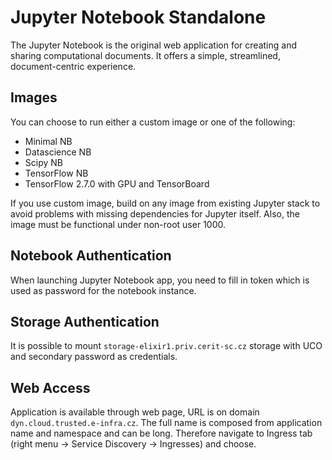 # Jupyter Notebook Standalone
The Jupyter Notebook is the original web application for creating and sharing computational documents.
It offers a simple, streamlined, document-centric experience.

## Images
You can choose to run either a custom image or one of the following:
- Minimal NB
- Datascience NB
- Scipy NB
- TensorFlow NB
- TensorFlow 2.7.0 with GPU and TensorBoard

If you use custom image, build on any image from existing Jupyter stack to avoid problems with missing dependencies for Jupyter itself. Also, the image must be functional under non-root user 1000.

## Notebook Authentication
When launching Jupyter Notebook app, you need to fill in token which is used as password for the notebook instance.

## Storage Authentication
It is possible to mount `storage-elixir1.priv.cerit-sc.cz` storage with UCO and secondary password as credentials.

## Web Access
Application is available through web page, URL is on domain `dyn.cloud.trusted.e-infra.cz`. The full name is composed from application name
and namespace and can be long. Therefore navigate to Ingress tab (right menu -> Service Discovery -> Ingresses) and choose.
